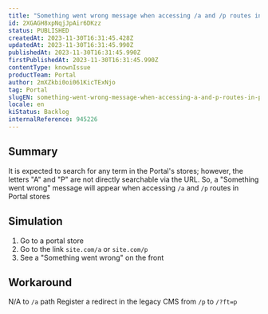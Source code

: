 ```yaml
---
title: "Something went wrong message when accessing /a and /p routes in Portal stores"
id: 2XGAGH8xpNqjJpAir6DKzz
status: PUBLISHED
createdAt: 2023-11-30T16:31:45.428Z
updatedAt: 2023-11-30T16:31:45.990Z
publishedAt: 2023-11-30T16:31:45.990Z
firstPublishedAt: 2023-11-30T16:31:45.990Z
contentType: knownIssue
productTeam: Portal
author: 2mXZkbi0oi061KicTExNjo
tag: Portal
slugEN: something-went-wrong-message-when-accessing-a-and-p-routes-in-portal-stores
locale: en
kiStatus: Backlog
internalReference: 945226
---
```


## Summary


It is expected to search for any term in the Portal's stores; however, the letters "A" and "P" are not directly searchable via the URL.
So, a "Something went wrong" message will appear when accessing `/a` and `/p` routes in Portal stores


##

## Simulation



1. Go to a portal store
2. Go to the link `site.com/a` or `site.com/p`
3. See a "Something went wrong" on the front


##

## Workaround


N/A to `/a` path
Register a redirect in the legacy CMS from `/p` to `/?ft=p`





